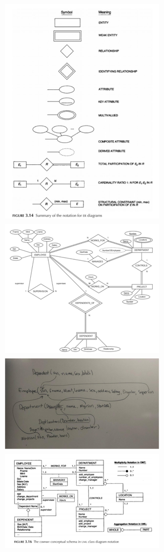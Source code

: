 ![Notation](img/session1/ER_Notation.jpg)

![ER_COMPANY](img/session1/company_ER_Schema.jpg)

![Relational_COMPANY](img/session1/company_relationalmodel.jpg)

![UML_COMPANY](img/session1/company_UML.jpg)
